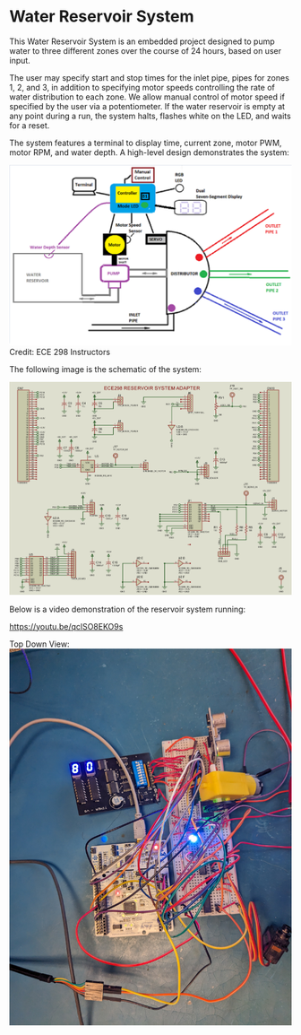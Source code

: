 # Water Reservoir System

This Water Reservoir System is an embedded project designed to pump water to three different zones over the course of 24 hours, based on user input.

The user may specify start and stop times for the inlet pipe, pipes for zones 1, 2, and 3, in addition to specifying motor speeds controlling the rate of water distribution to each zone. We allow manual control of motor speed if specified by the user via a potentiometer. If the water reservoir is empty at any point during a run, the system halts, flashes white on the LED, and waits for a reset. 

The system features a terminal to display time, current zone, motor PWM, motor RPM, and water depth. A high-level design demonstrates the system:

![](Reservoir_System_Sketch.png)
Credit: ECE 298 Instructors

The following image is the schematic of the system:

![](ECE298_RS_Adapter.jpg)

Below is a video demonstration of the reservoir system running:

https://youtu.be/qclSO8EKO9s

Top Down View:
![](Top_Down_View.jpg)
